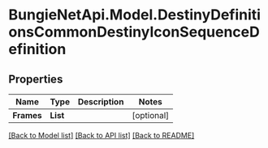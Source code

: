 # BungieNetApi.Model.DestinyDefinitionsCommonDestinyIconSequenceDefinition
## Properties

Name | Type | Description | Notes
------------ | ------------- | ------------- | -------------
**Frames** | **List<string>** |  | [optional] 

[[Back to Model list]](../README.md#documentation-for-models) [[Back to API list]](../README.md#documentation-for-api-endpoints) [[Back to README]](../README.md)

